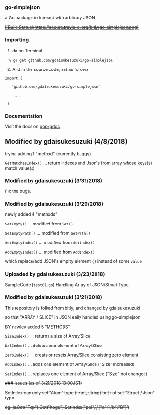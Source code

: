 


### go-simplejson

a Go package to interact with arbitrary JSON

~~[![Build Status]~~~~(https://secure.travis-ci.org/bitly/go-simplejson.png)~~~~](http://travis-ci.org/bitly/go-simplejson)~~

### Importing

1. do on Terminal

    `% go get github.com/gdaisukesuzuki/go-simplejson`

2. And in the source code, set as follows

`import (`

`   "github.com/gdaisukesuzuki/go-simplejson"`

`    ...`

` )`


### Documentation

Visit the docs on [gopkgdoc](http://godoc.org/github.com/bitly/go-simplejson)

## Modified by gdaisukesuzuki (4/8/2018)

trying adding 1 "method" (currently buggy)

`GetMatchesIndex()` ... return indexes and Json's from array whose keys(s) match value(s)

### Modified by gdaisukesuzuki (3/31/2018)

Fix the bugs.

### Modified by gdaisukesuzuki (3/29/2018)

newly added 4 "methods"

`SetEmpty()` ... modified from `Set()`

`SetEmptyPath()` ... modified from `SetPath()`

`SetEmptyIndex()` ... modified from `SetIndex()`

`AddEmptyIndex()` ... modified from `AddIndex()`

which replace/add JSON's emplty element `{}` instead of some `value`

### Uploaded by gdaisukesuzuki (3/23/2018)

SampleCode (`test01.go`) Handling Array of JSON/Struct Type.


### Modified by gdaisukesuzuki (3/21/2018)

This repository is folked from bitly, and changed by gdaisukesuzuki 

so that "ARRAY / SLICE" in JSON eaily handled using go-simplejson

BY newley added 5 "METHODS"

`SizeIndex()` ... returns a size of Array/Slice

`DelIndex()` ... deletes one element of Array/Slice

`ZeroIndex()` ... creats or resets Array/Slice consisting zero element.

`AddIndex()` ... adds one element of Array/Slice     ("Size" increased)

`SetIndex()` ... replaces one element of Array/Slice ("Size" not changed)


~~### Issues (as of 3/21/2018 18:00JST)~~

~~SetIndex can only set "Atom" type (ie int, string) but not set "Struct / Json" type.~~

~~eg. js.Get("Top").Get("hoge").SetIndex("poi",1,'{"a":1,"b":"B"}')~~
